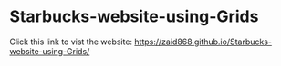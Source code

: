 # Starbucks-website-using-Grids
Click this link to vist the website: https://zaid868.github.io/Starbucks-website-using-Grids/
